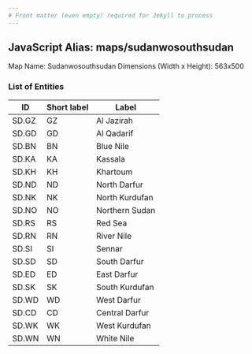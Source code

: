 ```yaml
---
# Front matter (even empty) required for Jekyll to process
---
```


## JavaScript Alias: maps/sudanwosouthsudan

Map Name: Sudanwosouthsudan
Dimensions (Width x Height): 563x500





### List of Entities

ID | Short label | Label
---|---|---|
SD.GZ|GZ|Al Jazirah
SD.GD|GD|Al Qadarif
SD.BN|BN|Blue Nile
SD.KA|KA|Kassala
SD.KH|KH|Khartoum
SD.ND|ND|North Darfur
SD.NK|NK|North Kurdufan
SD.NO|NO|Northern Sudan
SD.RS|RS|Red Sea
SD.RN|RN|River Nile
SD.SI|SI|Sennar
SD.SD|SD|South Darfur
SD.ED|ED|East Darfur
SD.SK|SK|South Kurdufan
SD.WD|WD|West Darfur
SD.CD|CD|Central Darfur
SD.WK|WK|West Kurdufan
SD.WN|WN|White Nile

